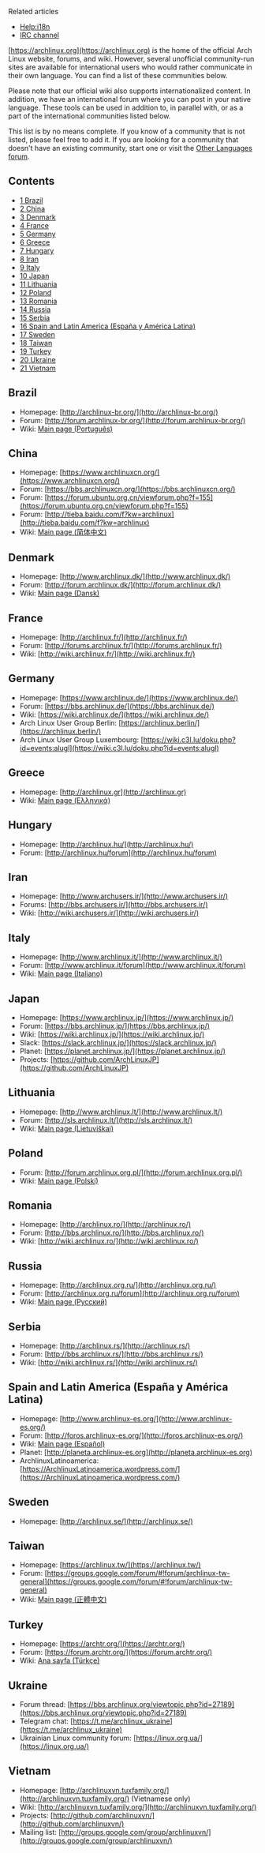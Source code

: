 Related articles

*   [Help:i18n](/index.php/Help:I18n "Help:I18n")
*   [IRC channel](/index.php/IRC_channel "IRC channel")

[https://archlinux.org](https://archlinux.org) is the home of the official Arch Linux website, forums, and wiki. However, several unofficial community-run sites are available for international users who would rather communicate in their own language. You can find a list of these communities below.

Please note that our official wiki also supports internationalized content. In addition, we have an international forum where you can post in your native language. These tools can be used in addition to, in parallel with, or as a part of the international communities listed below.

This list is by no means complete. If you know of a community that is not listed, please feel free to add it. If you are looking for a community that doesn't have an existing community, start one or visit the [Other Languages forum](https://bbs.archlinux.org/viewforum.php?id=30).

## Contents

*   [1 Brazil](#Brazil)
*   [2 China](#China)
*   [3 Denmark](#Denmark)
*   [4 France](#France)
*   [5 Germany](#Germany)
*   [6 Greece](#Greece)
*   [7 Hungary](#Hungary)
*   [8 Iran](#Iran)
*   [9 Italy](#Italy)
*   [10 Japan](#Japan)
*   [11 Lithuania](#Lithuania)
*   [12 Poland](#Poland)
*   [13 Romania](#Romania)
*   [14 Russia](#Russia)
*   [15 Serbia](#Serbia)
*   [16 Spain and Latin America (España y América Latina)](#Spain_and_Latin_America_.28Espa.C3.B1a_y_Am.C3.A9rica_Latina.29)
*   [17 Sweden](#Sweden)
*   [18 Taiwan](#Taiwan)
*   [19 Turkey](#Turkey)
*   [20 Ukraine](#Ukraine)
*   [21 Vietnam](#Vietnam)

## Brazil

*   Homepage: [http://archlinux-br.org/](http://archlinux-br.org/)
*   Forum: [http://forum.archlinux-br.org/](http://forum.archlinux-br.org/)
*   Wiki: [Main page (Português)](/index.php/Main_page_(Portugu%C3%AAs) "Main page (Português)")

## China

*   Homepage: [https://www.archlinuxcn.org/](https://www.archlinuxcn.org/)
*   Forum: [https://bbs.archlinuxcn.org/](https://bbs.archlinuxcn.org/)
*   Forum: [https://forum.ubuntu.org.cn/viewforum.php?f=155](https://forum.ubuntu.org.cn/viewforum.php?f=155)
*   Forum: [http://tieba.baidu.com/f?kw=archlinux](http://tieba.baidu.com/f?kw=archlinux)
*   Wiki: [Main page (简体中文)](/index.php/Main_page_(%E7%AE%80%E4%BD%93%E4%B8%AD%E6%96%87) "Main page (简体中文)")

## Denmark

*   Homepage: [http://www.archlinux.dk/](http://www.archlinux.dk/)
*   Forum: [http://forum.archlinux.dk/](http://forum.archlinux.dk/)
*   Wiki: [Main page (Dansk)](/index.php/Main_page_(Dansk) "Main page (Dansk)")

## France

*   Homepage: [http://archlinux.fr/](http://archlinux.fr/)
*   Forum: [http://forums.archlinux.fr/](http://forums.archlinux.fr/)
*   Wiki: [http://wiki.archlinux.fr/](http://wiki.archlinux.fr/)

## Germany

*   Homepage: [https://www.archlinux.de/](https://www.archlinux.de/)
*   Forum: [https://bbs.archlinux.de/](https://bbs.archlinux.de/)
*   Wiki: [https://wiki.archlinux.de/](https://wiki.archlinux.de/)
*   Arch Linux User Group Berlin: [https://archlinux.berlin/](https://archlinux.berlin/)
*   Arch Linux User Group Luxembourg: [https://wiki.c3l.lu/doku.php?id=events:alugl](https://wiki.c3l.lu/doku.php?id=events:alugl)

## Greece

*   Homepage: [http://archlinux.gr](http://archlinux.gr)
*   Wiki: [Main page (Ελληνικά)](/index.php/Main_page_(%CE%95%CE%BB%CE%BB%CE%B7%CE%BD%CE%B9%CE%BA%CE%AC) "Main page (Ελληνικά)")

## Hungary

*   Homepage: [http://archlinux.hu/](http://archlinux.hu/)
*   Forum: [http://archlinux.hu/forum](http://archlinux.hu/forum)

## Iran

*   Homepage: [http://www.archusers.ir/](http://www.archusers.ir/)
*   Forums: [http://bbs.archusers.ir/](http://bbs.archusers.ir/)
*   Wiki: [http://wiki.archusers.ir/](http://wiki.archusers.ir/)

## Italy

*   Homepage: [http://www.archlinux.it/](http://www.archlinux.it/)
*   Forum: [http://www.archlinux.it/forum](http://www.archlinux.it/forum)
*   Wiki: [Main page (Italiano)](/index.php/Main_page_(Italiano) "Main page (Italiano)")

## Japan

*   Homepage: [https://www.archlinux.jp/](https://www.archlinux.jp/)
*   Forum: [https://bbs.archlinux.jp/](https://bbs.archlinux.jp/)
*   Wiki: [https://wiki.archlinux.jp/](https://wiki.archlinux.jp/)
*   Slack: [https://slack.archlinux.jp/](https://slack.archlinux.jp/)
*   Planet: [https://planet.archlinux.jp/](https://planet.archlinux.jp/)
*   Projects: [https://github.com/ArchLinuxJP](https://github.com/ArchLinuxJP)

## Lithuania

*   Homepage: [http://www.archlinux.lt/](http://www.archlinux.lt/)
*   Forum: [http://sls.archlinux.lt/](http://sls.archlinux.lt/)
*   Wiki: [Main page (Lietuviškai)](/index.php/Main_page_(Lietuvi%C5%A1kai) "Main page (Lietuviškai)")

## Poland

*   Forum: [http://forum.archlinux.org.pl/](http://forum.archlinux.org.pl/)
*   Wiki: [Main page (Polski)](/index.php/Main_page_(Polski) "Main page (Polski)")

## Romania

*   Homepage: [http://archlinux.ro/](http://archlinux.ro/)
*   Forum: [http://bbs.archlinux.ro/](http://bbs.archlinux.ro/)
*   Wiki: [http://wiki.archlinux.ro/](http://wiki.archlinux.ro/)

## Russia

*   Homepage: [http://archlinux.org.ru/](http://archlinux.org.ru/)
*   Forum: [http://archlinux.org.ru/forum](http://archlinux.org.ru/forum)
*   Wiki: [Main page (Русский)](/index.php/Main_page_(%D0%A0%D1%83%D1%81%D1%81%D0%BA%D0%B8%D0%B9) "Main page (Русский)")

## Serbia

*   Homepage: [http://archlinux.rs/](http://archlinux.rs/)
*   Forum: [http://bbs.archlinux.rs/](http://bbs.archlinux.rs/)
*   Wiki: [http://wiki.archlinux.rs/](http://wiki.archlinux.rs/)

## Spain and Latin America (España y América Latina)

*   Homepage: [http://www.archlinux-es.org/](http://www.archlinux-es.org/)
*   Forum: [http://foros.archlinux-es.org/](http://foros.archlinux-es.org/)
*   Wiki: [Main page (Español)](/index.php/Main_page_(Espa%C3%B1ol) "Main page (Español)")
*   Planet: [http://planeta.archlinux-es.org](http://planeta.archlinux-es.org)
*   ArchlinuxLatinoamerica: [https://ArchlinuxLatinoamerica.wordpress.com/](https://ArchlinuxLatinoamerica.wordpress.com/)

## Sweden

*   Homepage: [http://archlinux.se/](http://archlinux.se/)

## Taiwan

*   Homepage: [https://archlinux.tw/](https://archlinux.tw/)
*   Forum: [https://groups.google.com/forum/#!forum/archlinux-tw-general](https://groups.google.com/forum/#!forum/archlinux-tw-general)
*   Wiki: [Main page (正體中文)](/index.php/Main_page_(%E6%AD%A3%E9%AB%94%E4%B8%AD%E6%96%87) "Main page (正體中文)")

## Turkey

*   Homepage: [https://archtr.org/](https://archtr.org/)
*   Forum: [https://forum.archtr.org/](https://forum.archtr.org/)
*   Wiki: [Ana sayfa (Türkçe)](/index.php/Ana_sayfa_(T%C3%BCrk%C3%A7e) "Ana sayfa (Türkçe)")

## Ukraine

*   Forum thread: [https://bbs.archlinux.org/viewtopic.php?id=27189](https://bbs.archlinux.org/viewtopic.php?id=27189)
*   Telegram chat: [https://t.me/archlinux_ukraine](https://t.me/archlinux_ukraine)
*   Ukrainian Linux community forum: [https://linux.org.ua/](https://linux.org.ua/)

## Vietnam

*   Homepage: [http://archlinuxvn.tuxfamily.org/](http://archlinuxvn.tuxfamily.org/) (Vietnamese only)
*   Wiki: [http://archlinuxvn.tuxfamily.org/](http://archlinuxvn.tuxfamily.org/)
*   Projects: [http://github.com/archlinuxvn/](http://github.com/archlinuxvn/)
*   Mailing list: [http://groups.google.com/group/archlinuxvn/](http://groups.google.com/group/archlinuxvn/)